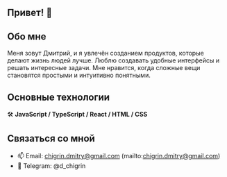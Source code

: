 ## Привет! 👋

## Обо мне
Меня зовут Дмитрий, и я увлечён созданием продуктов, которые делают жизнь людей лучше. Люблю создавать удобные интерфейсы и решать интересные задачи. Мне нравится, когда сложные вещи становятся простыми и интуитивно понятными.

## Основные технологии
🛠 **JavaScript / TypeScript / React / HTML / CSS**

## Связаться со мной
- 📫 Email: chigrin.dmitry@gmail.com (mailto:chigrin.dmitry@gmail.com)
- 🌟 Telegram: @d_chigrin

